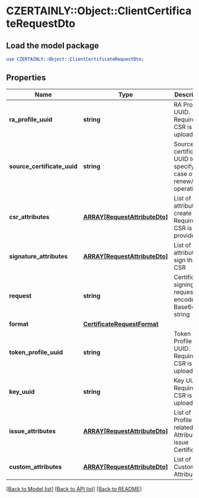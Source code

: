 # CZERTAINLY::Object::ClientCertificateRequestDto

## Load the model package
```perl
use CZERTAINLY::Object::ClientCertificateRequestDto;
```

## Properties
Name | Type | Description | Notes
------------ | ------------- | ------------- | -------------
**ra_profile_uuid** | **string** | RA Profile UUID. Required if CSR is not uploaded | 
**source_certificate_uuid** | **string** | Source certificate UUID to specify in case of renew/rekey operation | [optional] 
**csr_attributes** | [**ARRAY[RequestAttributeDto]**](RequestAttributeDto.md) | List of attributes to create CSR. Required if CSR is not provided | [optional] 
**signature_attributes** | [**ARRAY[RequestAttributeDto]**](RequestAttributeDto.md) | List of attributes to sign the CSR | [optional] 
**request** | **string** | Certificate signing request encoded as Base64 string | [optional] 
**format** | [**CertificateRequestFormat**](CertificateRequestFormat.md) |  | [optional] 
**token_profile_uuid** | **string** | Token Profile UUID. Required if CSR is not uploaded | [optional] 
**key_uuid** | **string** | Key UUID. Required if CSR is not uploaded | [optional] 
**issue_attributes** | [**ARRAY[RequestAttributeDto]**](RequestAttributeDto.md) | List of RA Profile related Attributes to issue Certificate | 
**custom_attributes** | [**ARRAY[RequestAttributeDto]**](RequestAttributeDto.md) | List of Custom Attributes | [optional] 

[[Back to Model list]](../README.md#documentation-for-models) [[Back to API list]](../README.md#documentation-for-api-endpoints) [[Back to README]](../README.md)


